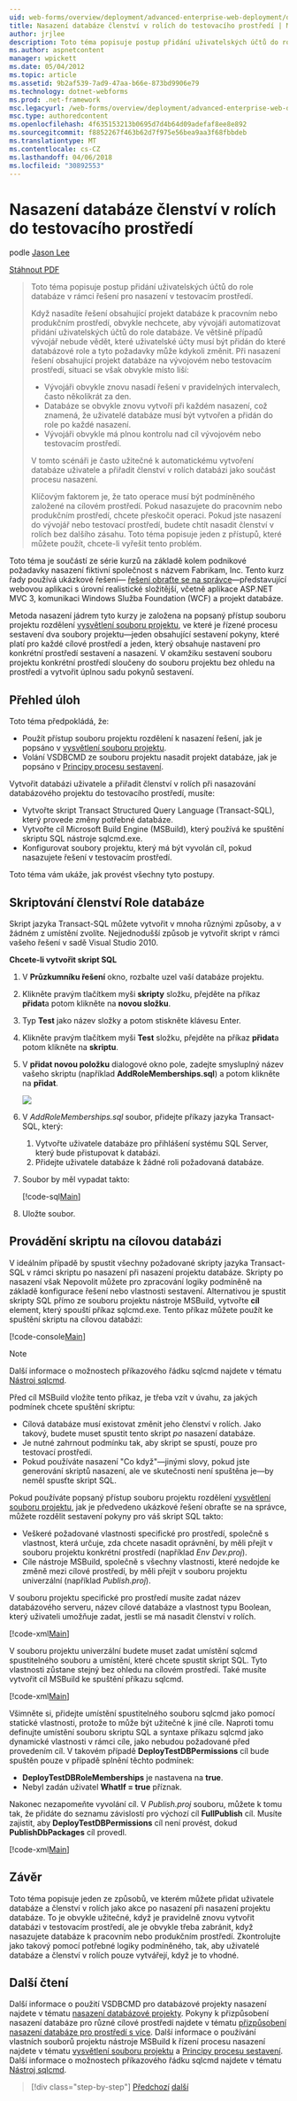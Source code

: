 ```yaml
---
uid: web-forms/overview/deployment/advanced-enterprise-web-deployment/deploying-database-role-memberships-to-test-environments
title: Nasazení databáze členství v rolích do testovacího prostředí | Microsoft Docs
author: jrjlee
description: Toto téma popisuje postup přidání uživatelských účtů do role databáze v rámci řešení pro nasazení v testovacím prostředí. Při nasazení řešení obsahující...
ms.author: aspnetcontent
manager: wpickett
ms.date: 05/04/2012
ms.topic: article
ms.assetid: 9b2af539-7ad9-47aa-b66e-873bd9906e79
ms.technology: dotnet-webforms
ms.prod: .net-framework
msc.legacyurl: /web-forms/overview/deployment/advanced-enterprise-web-deployment/deploying-database-role-memberships-to-test-environments
msc.type: authoredcontent
ms.openlocfilehash: 4f635153213b0695d7d4b64d09adefaf8ee8e892
ms.sourcegitcommit: f8852267f463b62d7f975e56bea9aa3f68fbbdeb
ms.translationtype: MT
ms.contentlocale: cs-CZ
ms.lasthandoff: 04/06/2018
ms.locfileid: "30892553"
---
```

<a name="deploying-database-role-memberships-to-test-environments"></a>Nasazení databáze členství v rolích do testovacího prostředí
====================
podle [Jason Lee](https://github.com/jrjlee)

[Stáhnout PDF](https://msdnshared.blob.core.windows.net/media/MSDNBlogsFS/prod.evol.blogs.msdn.com/CommunityServer.Blogs.Components.WeblogFiles/00/00/00/63/56/8130.DeployingWebAppsInEnterpriseScenarios.pdf)

> Toto téma popisuje postup přidání uživatelských účtů do role databáze v rámci řešení pro nasazení v testovacím prostředí.
> 
> Když nasadíte řešení obsahující projekt databáze k pracovním nebo produkčním prostředí, obvykle nechcete, aby vývojáři automatizovat přidání uživatelských účtů do role databáze. Ve většině případů vývojář nebude vědět, které uživatelské účty musí být přidán do které databázové role a tyto požadavky může kdykoli změnit. Při nasazení řešení obsahující projekt databáze na vývojovém nebo testovacím prostředí, situaci se však obvykle místo liší:
> 
> - Vývojáři obvykle znovu nasadí řešení v pravidelných intervalech, často několikrát za den.
> - Databáze se obvykle znovu vytvoří při každém nasazení, což znamená, že uživatelé databáze musí být vytvořen a přidán do role po každé nasazení.
> - Vývojáři obvykle má plnou kontrolu nad cíl vývojovém nebo testovacím prostředí.
> 
> V tomto scénáři je často užitečné k automatickému vytvoření databáze uživatele a přiřadit členství v rolích databázi jako součást procesu nasazení.
> 
> Klíčovým faktorem je, že tato operace musí být podmíněného založené na cílovém prostředí. Pokud nasazujete do pracovním nebo produkčním prostředí, chcete přeskočit operaci. Pokud jste nasazení do vývojář nebo testovací prostředí, budete chtít nasadit členství v rolích bez dalšího zásahu. Toto téma popisuje jeden z přístupů, které můžete použít, chcete-li vyřešit tento problém.


Toto téma je součástí ze série kurzů na základě kolem podnikové požadavky nasazení fiktivní společnost s názvem Fabrikam, Inc. Tento kurz řady používá ukázkové řešení&#x2014; [řešení obraťte se na správce](../web-deployment-in-the-enterprise/the-contact-manager-solution.md)&#x2014;představující webovou aplikaci s úrovní realistické složitější, včetně aplikace ASP.NET MVC 3, komunikaci Windows Služba Foundation (WCF) a projekt databáze.

Metoda nasazení jádrem tyto kurzy je založena na popsaný přístup souboru projektu rozdělení [vysvětlení souboru projektu](../web-deployment-in-the-enterprise/understanding-the-project-file.md), ve které je řízené procesu sestavení dva soubory projektu&#x2014;jeden obsahující sestavení pokyny, které platí pro každé cílové prostředí a jeden, který obsahuje nastavení pro konkrétní prostředí sestavení a nasazení. V okamžiku sestavení souboru projektu konkrétní prostředí sloučeny do souboru projektu bez ohledu na prostředí a vytvořit úplnou sadu pokynů sestavení.

## <a name="task-overview"></a>Přehled úloh

Toto téma předpokládá, že:

- Použít přístup souboru projektu rozdělení k nasazení řešení, jak je popsáno v [vysvětlení souboru projektu](../web-deployment-in-the-enterprise/understanding-the-project-file.md).
- Volání VSDBCMD ze souboru projektu nasadit projekt databáze, jak je popsáno v [Principy procesu sestavení](../web-deployment-in-the-enterprise/understanding-the-build-process.md).

Vytvořit databázi uživatele a přiřadit členství v rolích při nasazování databázového projektu do testovacího prostředí, musíte:

- Vytvořte skript Transact Structured Query Language (Transact-SQL), který provede změny potřebné databáze.
- Vytvořte cíl Microsoft Build Engine (MSBuild), který používá ke spuštění skriptu SQL nástroje sqlcmd.exe.
- Konfigurovat soubory projektu, který má být vyvolán cíl, pokud nasazujete řešení v testovacím prostředí.

Toto téma vám ukáže, jak provést všechny tyto postupy.

## <a name="scripting-the-database-role-memberships"></a>Skriptování členství Role databáze

Skript jazyka Transact-SQL můžete vytvořit v mnoha různými způsoby, a v žádném z umístění zvolíte. Nejjednodušší způsob je vytvořit skript v rámci vašeho řešení v sadě Visual Studio 2010.

**Chcete-li vytvořit skript SQL**

1. V **Průzkumníku řešení** okno, rozbalte uzel vaší databáze projektu.
2. Klikněte pravým tlačítkem myši **skripty** složku, přejděte na příkaz **přidat**a potom klikněte na **novou složku**.
3. Typ **Test** jako název složky a potom stiskněte klávesu Enter.
4. Klikněte pravým tlačítkem myši **Test** složku, přejděte na příkaz **přidat**a potom klikněte na **skriptu**.
5. V **přidat novou položku** dialogové okno pole, zadejte smysluplný název vašeho skriptu (například **AddRoleMemberships.sql**) a potom klikněte na **přidat**.

    ![](deploying-database-role-memberships-to-test-environments/_static/image1.png)
6. V *AddRoleMemberships.sql* soubor, přidejte příkazy jazyka Transact-SQL, který:

    1. Vytvořte uživatele databáze pro přihlášení systému SQL Server, který bude přistupovat k databázi.
    2. Přidejte uživatele databáze k žádné roli požadovaná databáze.
7. Soubor by měl vypadat takto:

    [!code-sql[Main](deploying-database-role-memberships-to-test-environments/samples/sample1.sql)]
8. Uložte soubor.

## <a name="executing-the-script-on-the-target-database"></a>Provádění skriptu na cílovou databázi

V ideálním případě by spustit všechny požadované skripty jazyka Transact-SQL v rámci skriptu po nasazení při nasazení projektu databáze. Skripty po nasazení však Nepovolit můžete pro zpracování logiky podmíněně na základě konfigurace řešení nebo vlastnosti sestavení. Alternativou je spustit skripty SQL přímo ze souboru projektu nástroje MSBuild, vytvořte **cíl** element, který spouští příkaz sqlcmd.exe. Tento příkaz můžete použít ke spuštění skriptu na cílovou databázi:


[!code-console[Main](deploying-database-role-memberships-to-test-environments/samples/sample2.cmd)]


> [!NOTE]
> Další informace o možnostech příkazového řádku sqlcmd najdete v tématu [Nástroj sqlcmd](https://msdn.microsoft.com/library/ms162773.aspx).


Před cíl MSBuild vložíte tento příkaz, je třeba vzít v úvahu, za jakých podmínek chcete spuštění skriptu:

- Cílová databáze musí existovat změnit jeho členství v rolích. Jako takový, budete muset spustit tento skript *po* nasazení databáze.
- Je nutné zahrnout podmínku tak, aby skript se spustí, pouze pro testovací prostředí.
- Pokud používáte nasazení "Co když"&#x2014;jinými slovy, pokud jste generování skriptů nasazení, ale ve skutečnosti není spuštěna je&#x2014;by neměl spusťte skript SQL.

Pokud používáte popsaný přístup souboru projektu rozdělení [vysvětlení souboru projektu](../web-deployment-in-the-enterprise/understanding-the-project-file.md), jak je předvedeno ukázkové řešení obraťte se na správce, můžete rozdělit sestavení pokyny pro váš skript SQL takto:

- Veškeré požadované vlastnosti specifické pro prostředí, společně s vlastnost, která určuje, zda chcete nasadit oprávnění, by měli přejít v souboru projektu konkrétní prostředí (například *Env Dev.proj*).
- Cíle nástroje MSBuild, společně s všechny vlastnosti, které nedojde ke změně mezi cílové prostředí, by měli přejít v souboru projektu univerzální (například *Publish.proj*).

V souboru projektu specifické pro prostředí musíte zadat název databázového serveru, název cílové databáze a vlastnost typu Boolean, který uživateli umožňuje zadat, jestli se má nasadit členství v rolích.


[!code-xml[Main](deploying-database-role-memberships-to-test-environments/samples/sample3.xml)]


V souboru projektu univerzální budete muset zadat umístění sqlcmd spustitelného souboru a umístění, které chcete spustit skript SQL. Tyto vlastnosti zůstane stejný bez ohledu na cílovém prostředí. Také musíte vytvořit cíl MSBuild ke spuštění příkazu sqlcmd.


[!code-xml[Main](deploying-database-role-memberships-to-test-environments/samples/sample4.xml)]


Všimněte si, přidejte umístění spustitelného souboru sqlcmd jako pomocí statické vlastnosti, protože to může být užitečné k jiné cíle. Naproti tomu definujte umístění souboru skriptu SQL a syntaxe příkazu sqlcmd jako dynamické vlastnosti v rámci cíle, jako nebudou požadované před provedením cíl. V takovém případě **DeployTestDBPermissions** cíl bude spuštěn pouze v případě splnění těchto podmínek:

- **DeployTestDBRoleMemberships** je nastavena na **true**.
- Nebyl zadán uživatel **WhatIf = true** příznak.

Nakonec nezapomeňte vyvolání cíl. V *Publish.proj* souboru, můžete k tomu tak, že přidáte do seznamu závislostí pro výchozí cíl **FullPublish** cíl. Musíte zajistit, aby **DeployTestDBPermissions** cíl není provést, dokud **PublishDbPackages** cíl provedl.


[!code-xml[Main](deploying-database-role-memberships-to-test-environments/samples/sample5.xml)]


## <a name="conclusion"></a>Závěr

Toto téma popisuje jeden ze způsobů, ve kterém můžete přidat uživatele databáze a členství v rolích jako akce po nasazení při nasazení projektu databáze. To je obvykle užitečné, když je pravidelně znovu vytvořit databázi v testovacím prostředí, ale je obvykle třeba zabránit, když nasazujete databáze k pracovním nebo produkčním prostředí. Zkontrolujte jako takový pomocí potřebné logiky podmíněného, tak, aby uživatelé databáze a členství v rolích pouze vytvářejí, když je to vhodné.

## <a name="further-reading"></a>Další čtení

Další informace o použití VSDBCMD pro databázové projekty nasazení najdete v tématu [nasazení databázové projekty](../web-deployment-in-the-enterprise/deploying-database-projects.md). Pokyny k přizpůsobení nasazení databáze pro různé cílové prostředí najdete v tématu [přizpůsobení nasazení databáze pro prostředí s více](customizing-database-deployments-for-multiple-environments.md). Další informace o používání vlastních souborů projektu nástroje MSBuild k řízení procesu nasazení najdete v tématu [vysvětlení souboru projektu](../web-deployment-in-the-enterprise/understanding-the-project-file.md) a [Principy procesu sestavení](../web-deployment-in-the-enterprise/understanding-the-build-process.md). Další informace o možnostech příkazového řádku sqlcmd najdete v tématu [Nástroj sqlcmd](https://msdn.microsoft.com/library/ms162773.aspx).

> [!div class="step-by-step"]
> [Předchozí](customizing-database-deployments-for-multiple-environments.md)
> [další](deploying-membership-databases-to-enterprise-environments.md)
